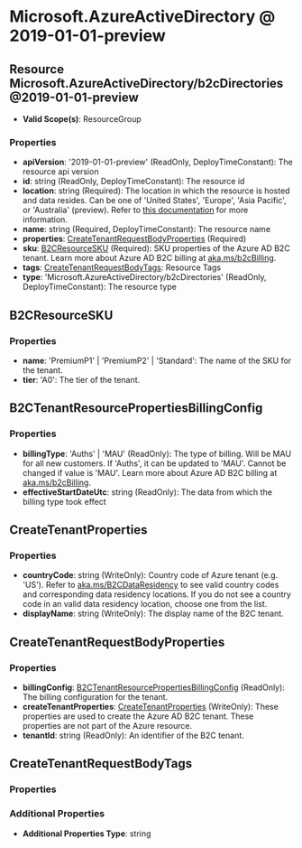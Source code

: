 # Microsoft.AzureActiveDirectory @ 2019-01-01-preview

## Resource Microsoft.AzureActiveDirectory/b2cDirectories@2019-01-01-preview
* **Valid Scope(s)**: ResourceGroup
### Properties
* **apiVersion**: '2019-01-01-preview' (ReadOnly, DeployTimeConstant): The resource api version
* **id**: string (ReadOnly, DeployTimeConstant): The resource id
* **location**: string (Required): The location in which the resource is hosted and data resides. Can be one of 'United States', 'Europe', 'Asia Pacific', or 'Australia' (preview). Refer to [this documentation](https://aka.ms/B2CDataResidency) for more information.
* **name**: string (Required, DeployTimeConstant): The resource name
* **properties**: [CreateTenantRequestBodyProperties](#createtenantrequestbodyproperties) (Required)
* **sku**: [B2CResourceSKU](#b2cresourcesku) (Required): SKU properties of the Azure AD B2C tenant. Learn more about Azure AD B2C billing at [aka.ms/b2cBilling](https://aka.ms/b2cBilling).
* **tags**: [CreateTenantRequestBodyTags](#createtenantrequestbodytags): Resource Tags
* **type**: 'Microsoft.AzureActiveDirectory/b2cDirectories' (ReadOnly, DeployTimeConstant): The resource type

## B2CResourceSKU
### Properties
* **name**: 'PremiumP1' | 'PremiumP2' | 'Standard': The name of the SKU for the tenant.
* **tier**: 'A0': The tier of the tenant.

## B2CTenantResourcePropertiesBillingConfig
### Properties
* **billingType**: 'Auths' | 'MAU' (ReadOnly): The type of billing. Will be MAU for all new customers. If 'Auths', it can be updated to 'MAU'. Cannot be changed if value is 'MAU'. Learn more about Azure AD B2C billing at [aka.ms/b2cBilling](https://aka.ms/b2cbilling).
* **effectiveStartDateUtc**: string (ReadOnly): The data from which the billing type took effect

## CreateTenantProperties
### Properties
* **countryCode**: string (WriteOnly): Country code of Azure tenant (e.g. 'US'). Refer to [aka.ms/B2CDataResidency](https://aka.ms/B2CDataResidency) to see valid country codes and corresponding data residency locations. If you do not see a country code in an valid data residency location, choose one from the list.
* **displayName**: string (WriteOnly): The display name of the B2C tenant.

## CreateTenantRequestBodyProperties
### Properties
* **billingConfig**: [B2CTenantResourcePropertiesBillingConfig](#b2ctenantresourcepropertiesbillingconfig) (ReadOnly): The billing configuration for the tenant.
* **createTenantProperties**: [CreateTenantProperties](#createtenantproperties) (WriteOnly): These properties are used to create the Azure AD B2C tenant. These properties are not part of the Azure resource.
* **tenantId**: string (ReadOnly): An identifier of the B2C tenant.

## CreateTenantRequestBodyTags
### Properties
### Additional Properties
* **Additional Properties Type**: string

